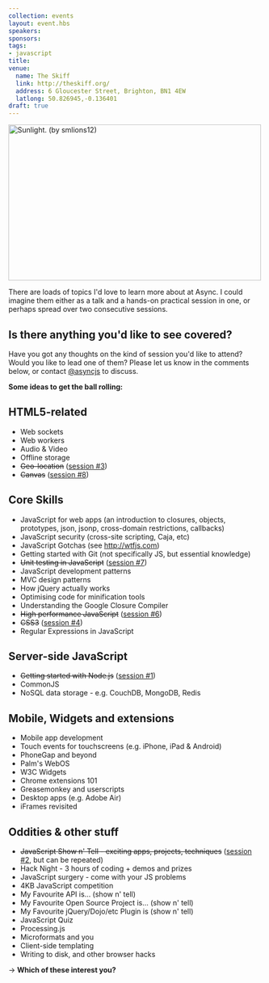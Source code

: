 ```yaml
---
collection: events
layout: event.hbs
speakers: 
sponsors: 
tags: 
- javascript
title: 
venue: 
  name: The Skiff
  link: http://theskiff.org/
  address: 6 Gloucester Street, Brighton, BN1 4EW
  latlong: 50.826945,-0.136401
draft: true
---
```

<a href="http://www.flickr.com/photos/rishibando/4282630035/" title="Sunlight. (by smlions12)"><img src="https://asyncjs.com/wp/wp-content/uploads/2010/05/4282630035_b4351c3d0b.jpg" title="Sunlight. (by smlions12)" alt="Sunlight. (by smlions12)" width="500" height="309" /></a>

There are loads of topics I'd love to learn more about at Async. I could imagine them either as a talk and a hands-on practical session in one, or perhaps spread over two consecutive sessions.

<h2>Is there anything you'd like to see covered?</h2>
Have you got any thoughts on the kind of session you'd like to attend? Would you like to lead one of them? Please let us know in the comments below, or contact <a href="http://twitter.com/asyncjs">@asyncjs</a> to discuss.

<strong>Some ideas to get the ball rolling:</strong>

<h2>HTML5-related</h2>
<ul>
    <li>Web sockets</li>
    <li>Web workers</li>
    <li>Audio &amp; Video</li>
    <li>Offline storage</li>
    <li><del datetime="2010-06-15T17:58:02+00:00">Geo-location</del> (<a href="https://asyncjs.com/geomobile/">session #3</a>)</li>
    <li><del datetime="2010-08-13T20:43:13+00:00">Canvas</del> (<a href="https://asyncjs.com/canvas/">session #8</a>)</li>
</ul>
<h2>Core Skills</h2>
<ul>
    <li>JavaScript for web apps (an introduction to closures, objects, prototypes, json, jsonp, cross-domain restrictions, callbacks)</li>
    <li>JavaScript security (cross-site scripting, Caja, etc)</li>
    <li>JavaScript Gotchas (see <a href="http://wtfjs.com/">http://wtfjs.com</a>)</li>
    <li>Getting started with Git (not specifically JS, but essential knowledge)</li>
    <li><del datetime="2010-07-30T11:31:57+00:00">Unit testing in JavaScript</del> (<a href="https://asyncjs.com/unit/">session #7</a>)</li>
    <li>JavaScript development patterns</li>
    <li>MVC design patterns</li>
    <li>How jQuery actually works</li>
    <li>Optimising code for minification tools</li>
    <li>Understanding the Google Closure Compiler</li>
    <li><del datetime="2010-07-30T11:31:57+00:00">High performance JavaScript</del> (<a href="https://asyncjs.com/performance/">session #6</a>)</li>
    <li><del datetime="2010-06-24T23:46:53+00:00">CSS3</del> (<a href="https://asyncjs.com/css3/">session #4</a>)</li></li>
    <li>Regular Expressions in JavaScript</li>

</ul>
<h2>Server-side JavaScript</h2>
<ul>
    <li><del datetime="2010-05-07T11:50:15+00:00">Getting started with Node.js</del> (<a href="https://asyncjs.com/nodejs/">session #1</a>)</li>
    <li>CommonJS</li>
    <li>NoSQL data storage - e.g. CouchDB, MongoDB, Redis</li>
</ul>
<h2>Mobile, Widgets and extensions</h2>
<ul>
    <li>Mobile app development</li>
    <li>Touch events for touchscreens (e.g. iPhone, iPad &amp; Android)</li>
    <li>PhoneGap and beyond</li>
    <li>Palm's WebOS</li>
    <li>W3C Widgets</li>
    <li>Chrome extensions 101</li>
    <li>Greasemonkey and userscripts</li>
    <li>Desktop apps (e.g. Adobe Air)</li>
    <li>iFrames revisited</li>
</ul>
<h2>Oddities & other stuff</h2>
<ul>
    <li><del datetime="2010-06-01T12:43:43+00:00">JavaScript Show n' Tell - exciting apps, projects, techniques</del> (<a href="https://asyncjs.com/showntell/">session #2</a>, but can be repeated)</li>
    <li>Hack Night - 3 hours of coding + demos and prizes</li>
    <li>JavaScript surgery - come with your JS problems</li>
    <li>4KB JavaScript competition</li>
    <li>My Favourite API is... (show n' tell)</li>
    <li>My Favourite Open Source Project is... (show n' tell)</li>
    <li>My Favourite jQuery/Dojo/etc Plugin is (show n' tell)</li>
    <li>JavaScript Quiz</li>
    <li>Processing.js</li>
    <li>Microformats and you</li>
    <li>Client-side templating</li>
    <li>Writing to disk, and other browser hacks</li>
</ul>
-&gt; <strong>Which of these interest you?</strong>
